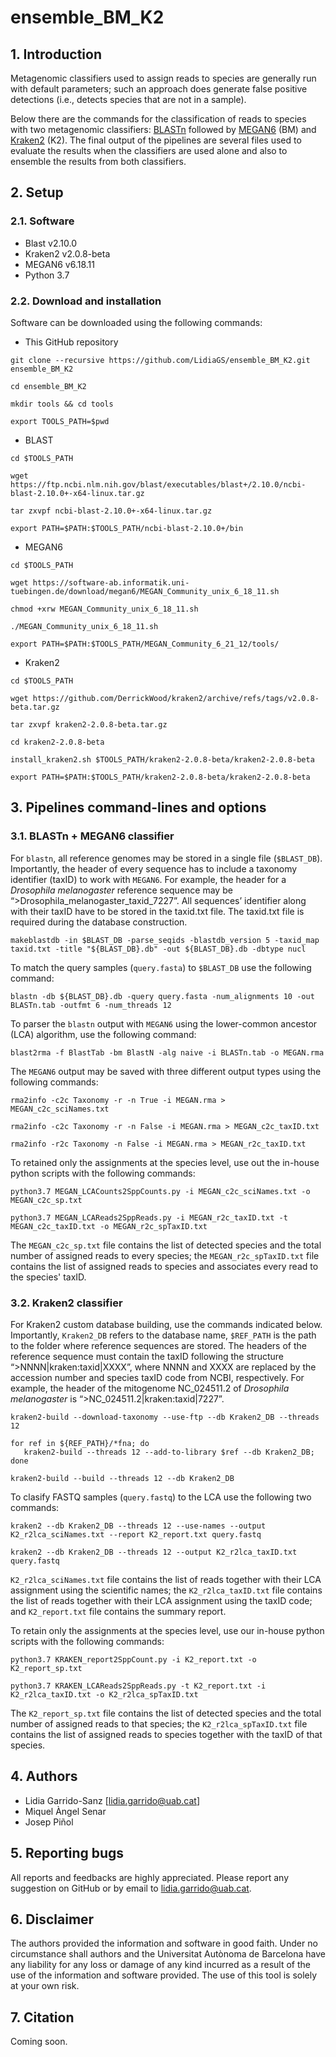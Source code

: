 # ensemble_BM_K2

## 1. Introduction
Metagenomic classifiers used to assign reads to species are generally run with default parameters; such an approach does generate false positive detections (i.e., detects species that are not in a sample). 

Below there are the commands for the classification of reads to species with two metagenomic classifiers: <a href="https://www.sciencedirect.com/science/article/abs/pii/S0022283605803602?via%3Dihub" rel="nofollow" >BLASTn</a> followed by <a href="https://journals.plos.org/ploscompbiol/article?id=10.1371/journal.pcbi.1004957">MEGAN6</a> (BM) and <a href="https://genomebiology.biomedcentral.com/articles/10.1186/s13059-019-1891-0">Kraken2</a> (K2). The final output of the pipelines are several files used to evaluate the results when the classifiers are used alone and also to ensemble the results from both classifiers.


## 2. Setup

### 2.1. Software

* Blast v2.10.0
* Kraken2 v2.0.8-beta
* MEGAN6 v6.18.11
* Python 3.7

### 2.2. Download and installation

Software can be downloaded using the following commands:

* This GitHub repository

```shell
git clone --recursive https://github.com/LidiaGS/ensemble_BM_K2.git ensemble_BM_K2

cd ensemble_BM_K2

mkdir tools && cd tools

export TOOLS_PATH=$pwd
```

* BLAST 

```shell
cd $TOOLS_PATH

wget https://ftp.ncbi.nlm.nih.gov/blast/executables/blast+/2.10.0/ncbi-blast-2.10.0+-x64-linux.tar.gz

tar zxvpf ncbi-blast-2.10.0+-x64-linux.tar.gz

export PATH=$PATH:$TOOLS_PATH/ncbi-blast-2.10.0+/bin
```

* MEGAN6 

```shell
cd $TOOLS_PATH

wget https://software-ab.informatik.uni-tuebingen.de/download/megan6/MEGAN_Community_unix_6_18_11.sh

chmod +xrw MEGAN_Community_unix_6_18_11.sh

./MEGAN_Community_unix_6_18_11.sh

export PATH=$PATH:$TOOLS_PATH/MEGAN_Community_6_21_12/tools/
```

* Kraken2 

```shell
cd $TOOLS_PATH

wget https://github.com/DerrickWood/kraken2/archive/refs/tags/v2.0.8-beta.tar.gz

tar zxvpf kraken2-2.0.8-beta.tar.gz

cd kraken2-2.0.8-beta

install_kraken2.sh $TOOLS_PATH/kraken2-2.0.8-beta/kraken2-2.0.8-beta

export PATH=$PATH:$TOOLS_PATH/kraken2-2.0.8-beta/kraken2-2.0.8-beta
```


## 3. Pipelines command-lines and options

### 3.1. BLASTn + MEGAN6 classifier

For <code>blastn</code>, all reference genomes may be stored in a single file (<code>$BLAST_DB</code>). Importantly, the header of every sequence has to include a taxonomy identifier (taxID) to work with <code>MEGAN6</code>. For example, the header for a <i>Drosophila melanogaster</i> reference sequence may be “>Drosophila_melanogaster_taxid_7227”. All sequences’ identifier along with their taxID have to be stored in the taxid.txt file. The taxid.txt file is required during the database construction.

```shell
makeblastdb -in $BLAST_DB -parse_seqids -blastdb_version 5 -taxid_map taxid.txt -title "${BLAST_DB}.db" -out ${BLAST_DB}.db -dbtype nucl
```

To match the query samples (<code>query.fasta</code>) to <code>$BLAST_DB</code> use the following command:
```shell
blastn -db ${BLAST_DB}.db -query query.fasta -num_alignments 10 -out BLASTn.tab -outfmt 6 -num_threads 12
```

To parser the <code>blastn</code> output with <code>MEGAN6</code> using the lower-common ancestor (LCA) algorithm, use the following command:
```shell
blast2rma -f BlastTab -bm BlastN -alg naive -i BLASTn.tab -o MEGAN.rma
```

The <code>MEGAN6</code> output may be saved with three different output types using the following commands:
```shell
rma2info -c2c Taxonomy -r -n True -i MEGAN.rma > MEGAN_c2c_sciNames.txt

rma2info -c2c Taxonomy -r -n False -i MEGAN.rma > MEGAN_c2c_taxID.txt

rma2info -r2c Taxonomy -n False -i MEGAN.rma > MEGAN_r2c_taxID.txt
```

To retained only the assignments at the species level, use out the in-house python scripts with the following commands: 
```shell
python3.7 MEGAN_LCACounts2SppCounts.py -i MEGAN_c2c_sciNames.txt -o MEGAN_c2c_sp.txt

python3.7 MEGAN_LCAReads2SppReads.py -i MEGAN_r2c_taxID.txt -t MEGAN_c2c_taxID.txt -o MEGAN_r2c_spTaxID.txt
```

The <code>MEGAN_c2c_sp.txt</code> file contains the list of detected species and the total number of assigned reads to every species; the <code>MEGAN_r2c_spTaxID.txt</code> file contains the list of assigned reads to species and associates every read to the species' taxID. 


### 3.2. Kraken2 classifier

For Kraken2 custom database building, use the commands indicated below. Importantly, <code>Kraken2_DB</code> refers to the database name, <code>$REF_PATH</code> is the path to the folder where reference sequences are stored. The headers of the reference sequence must contain the taxID following the structure “>NNNN|kraken:taxid|XXXX”, where NNNN and XXXX are replaced by the accession number and species taxID code from NCBI, respectively. For example, the header of the mitogenome NC_024511.2 of <i>Drosophila melanogaster</i> is “>NC_024511.2|kraken:taxid|7227”.

```shell
kraken2-build --download-taxonomy --use-ftp --db Kraken2_DB --threads 12

for ref in ${REF_PATH}/*fna; do 
   kraken2-build --threads 12 --add-to-library $ref --db Kraken2_DB; 
done

kraken2-build --build --threads 12 --db Kraken2_DB
```

To clasify FASTQ samples (<code>query.fastq</code>) to the LCA use the following two commands: 
```shell
kraken2 --db Kraken2_DB --threads 12 --use-names --output K2_r2lca_sciNames.txt --report K2_report.txt query.fastq

kraken2 --db Kraken2_DB --threads 12 --output K2_r2lca_taxID.txt query.fastq
```

<code>K2_r2lca_sciNames.txt</code> file contains the list of reads together with their LCA assignment using the scientific names; the <code>K2_r2lca_taxID.txt</code> file contains the list of reads together with their LCA assignment using the taxID code; and <code>K2_report.txt</code> file contains the summary report.

To retain only the assignments at the species level, use our in-house python scripts with the following commands:

```shell
python3.7 KRAKEN_report2SppCount.py -i K2_report.txt -o K2_report_sp.txt

python3.7 KRAKEN_LCAReads2SppReads.py -t K2_report.txt -i K2_r2lca_taxID.txt -o K2_r2lca_spTaxID.txt
``` 

The <code>K2_report_sp.txt</code> file contains the list of detected species and the total number of assigned reads to that species; the <code>K2_r2lca_spTaxID.txt</code> file contains the list of assigned reads to species together with the taxID of that species. 


## 4. Authors
* Lidia Garrido-Sanz [lidia.garrido@uab.cat] 
* Miquel Àngel Senar
* Josep Piñol

## 5. Reporting bugs
All reports and feedbacks are highly appreciated. Please report any suggestion on GitHub or by email to lidia.garrido@uab.cat. 

## 6. Disclaimer
The authors provided the information and software in good faith. Under no circumstance shall authors and the Universitat Autònoma de Barcelona have any liability for any loss or damage of any kind incurred as a result of the use of the information and software provided. The use of this tool is solely at your own risk.

## 7. Citation
Coming soon.

